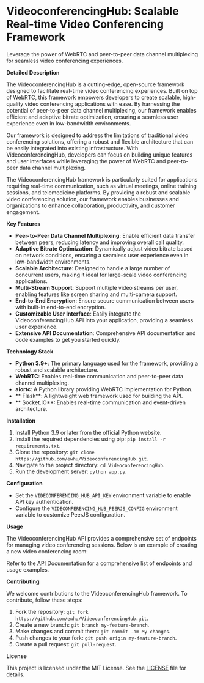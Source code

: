**VideoconferencingHub: Scalable Real-time Video Conferencing Framework**
==============================================================

Leverage the power of WebRTC and peer-to-peer data channel multiplexing for seamless video conferencing experiences.

**Detailed Description**

The VideoconferencingHub is a cutting-edge, open-source framework designed to facilitate real-time video conferencing experiences. Built on top of WebRTC, this framework empowers developers to create scalable, high-quality video conferencing applications with ease. By harnessing the potential of peer-to-peer data channel multiplexing, our framework enables efficient and adaptive bitrate optimization, ensuring a seamless user experience even in low-bandwidth environments.

Our framework is designed to address the limitations of traditional video conferencing solutions, offering a robust and flexible architecture that can be easily integrated into existing infrastructure. With VideoconferencingHub, developers can focus on building unique features and user interfaces while leveraging the power of WebRTC and peer-to-peer data channel multiplexing.

The VideoconferencingHub framework is particularly suited for applications requiring real-time communication, such as virtual meetings, online training sessions, and telemedicine platforms. By providing a robust and scalable video conferencing solution, our framework enables businesses and organizations to enhance collaboration, productivity, and customer engagement.

**Key Features**

* **Peer-to-Peer Data Channel Multiplexing**: Enable efficient data transfer between peers, reducing latency and improving overall call quality.
* **Adaptive Bitrate Optimization**: Dynamically adjust video bitrate based on network conditions, ensuring a seamless user experience even in low-bandwidth environments.
* **Scalable Architecture**: Designed to handle a large number of concurrent users, making it ideal for large-scale video conferencing applications.
* **Multi-Stream Support**: Support multiple video streams per user, enabling features like screen sharing and multi-camera support.
* **End-to-End Encryption**: Ensure secure communication between users with built-in end-to-end encryption.
* **Customizable User Interface**: Easily integrate the VideoconferencingHub API into your application, providing a seamless user experience.
* **Extensive API Documentation**: Comprehensive API documentation and code examples to get you started quickly.

**Technology Stack**

* **Python 3.9+**: The primary language used for the framework, providing a robust and scalable architecture.
* **WebRTC**: Enables real-time communication and peer-to-peer data channel multiplexing.
* **aiortc**: A Python library providing WebRTC implementation for Python.
* ** Flask**: A lightweight web framework used for building the API.
* ** Socket.IO**: Enables real-time communication and event-driven architecture.

**Installation**

1. Install Python 3.9 or later from the official Python website.
2. Install the required dependencies using pip: `pip install -r requirements.txt`.
3. Clone the repository: `git clone https://github.com/ewhu/VideoconferencingHub.git`.
4. Navigate to the project directory: `cd VideoconferencingHub`.
5. Run the development server: `python app.py`.

**Configuration**

* Set the `VIDECONFERENCING_HUB_API_KEY` environment variable to enable API key authentication.
* Configure the `VIDECONFERENCING_HUB_PEERJS_CONFIG` environment variable to customize PeerJS configuration.

**Usage**

The VideoconferencingHub API provides a comprehensive set of endpoints for managing video conferencing sessions. Below is an example of creating a new video conferencing room:

Refer to the [API Documentation](https://github.com/ewhu/VideoconferencingHub/blob/main/docs/api.md) for a comprehensive list of endpoints and usage examples.

**Contributing**

We welcome contributions to the VideoconferencingHub framework. To contribute, follow these steps:

1. Fork the repository: `git fork https://github.com/ewhu/VideoconferencingHub.git`.
2. Create a new branch: `git branch my-feature-branch`.
3. Make changes and commit them: `git commit -am My changes`.
4. Push changes to your fork: `git push origin my-feature-branch`.
5. Create a pull request: `git pull-request`.

**License**

This project is licensed under the MIT License. See the [LICENSE](https://github.com/ewhu/VideoconferencingHub/blob/main/LICENSE) file for details.